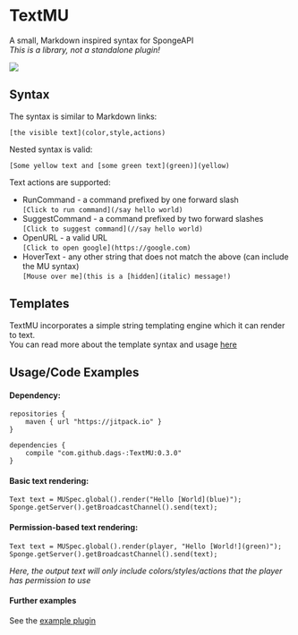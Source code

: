 # TextMU
A small, Markdown inspired syntax for SpongeAPI  
_This is a library, not a standalone plugin!_

[![](https://jitpack.io/v/dags-/TextMU.svg)](https://jitpack.io/#dags-/TextMU)

## Syntax
The syntax is similar to Markdown links:
```
[the visible text](color,style,actions)
```

Nested syntax is valid:
```
[Some yellow text and [some green text](green)](yellow)
```

Text actions are supported:

- RunCommand - a command prefixed by one forward slash  
`[Click to run command](/say hello world)`
- SuggestCommand - a command prefixed by two forward slashes  
`[Click to suggest command](//say hello world)`
- OpenURL - a valid URL  
`[Click to open google](https://google.com)`
- HoverText - any other string that does not match the above (can include the MU syntax)  
`[Mouse over me](this is a [hidden](italic) message!)`

## Templates
TextMU incorporates a simple string templating engine which it can render to text.  
You can read more about the template syntax and usage [here](https://github.com/dags-/Template/blob/master/README.md)

## Usage/Code Examples
#### Dependency:
```
repositories {
    maven { url "https://jitpack.io" }
}

dependencies {
    compile "com.github.dags-:TextMU:0.3.0"
}
```

#### Basic text rendering:
```
Text text = MUSpec.global().render("Hello [World](blue)");
Sponge.getServer().getBroadcastChannel().send(text);
```

#### Permission-based text rendering:
```
Text text = MUSpec.global().render(player, "Hello [World!](green)");
Sponge.getServer().getBroadcastChannel().send(text);
```
_Here, the output text will only include colors/styles/actions that the player has permission to use_

#### Further examples
See the [example plugin](https://github.com/dags-/TextMU/blob/master/src/test/java/ExamplePlugin.java)
